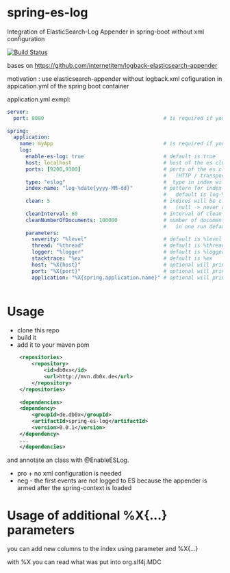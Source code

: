 # spring-es-log
Integration of ElasticSearch-Log Appender in spring-boot without xml configuration

[![Build Status](https://travis-ci.org/db0x/spring-es-log.svg?branch=master)](https://travis-ci.org/db0x/spring-es-log)

bases on https://github.com/internetitem/logback-elasticsearch-appender

motivation : use elasticsearch-appender without logback.xml 
cofiguration in appication.yml of the spring boot container


application.yml exmpl:

```yml
server:
  port: 8080                                       # is required if you use parameters.port
   
spring:
  application:
    name: myApp                                    # is required if you use parameters.application
    log: 
      enable-es-log: true                          # default is true
      host: localhost                              # host of the es cluster default is localhost
      ports: [9200,9300]                           # ports of the es cluster default is 9200 / 9300
                                                   #   (HTTP / transport)
      type: "eslog"                                # _type in index will be used for clean-query  
      index-name: "log-%date{yyyy-MM-dd}"          # pattern for index-name 
                                                   #   default is log-%date{yyyy-MM-dd}
      clean: 5                                     # indices will be cleaned after x days 
                                                   #   (null -> never clean indices) default is 5
      cleanInterval: 60                            # interval of clean in minutes default is 60
      cleanNumberOfDocuments: 100000               # number of documents will be deleted 
                                                   #   in one run default is 10000 
      parameters:        
        severity: "%level"                         # default is %level
        thread: "%thread"                          # default is %thread
        logger: "%logger"                          # default is %logger
        stacktrace: "%ex"                          # default is %ex
        host: "%X{host}"                           # optional will print name of the host
        port: "%X{port}"                           # optional will print server.port if set
        application: "%X{spring.application.name}" # optional will print spring.application.name
        
```
Usage
=====
- clone this repo
- build it
- add it to your maven pom 
```xml
	<repositories>
		<repository>
			<id>db0xx</id>
			<url>http://mvn.db0x.de</url>
		</repository>
	</repositories>
	
	<dependencies>
	<dependency>
		<groupId>de.db0x</groupId>
		<artifactId>spring-es-log</artifactId>
		<version>0.0.1</version>
	</dependency>
	...
	</dependencies>
```
and annotate an class with @EnableESLog.

* pro + no xml configuration is needed
* neg - the first events are not logged to ES because the appender is armed after the spring-context is loaded

Usage of additional %X{...} parameters
===================================
you can add new columns to the index using parameter and %X{...}

with %X you can read what was put into org.slf4j.MDC
